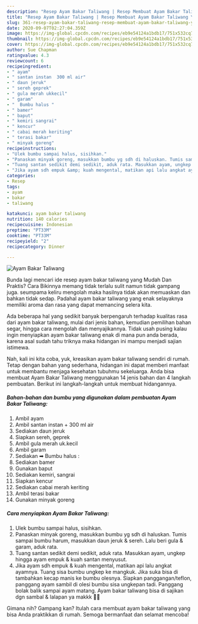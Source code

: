 ```yaml
---
description: "Resep Ayam Bakar Taliwang | Resep Membuat Ayam Bakar Taliwang Yang Sedap"
title: "Resep Ayam Bakar Taliwang | Resep Membuat Ayam Bakar Taliwang Yang Sedap"
slug: 361-resep-ayam-bakar-taliwang-resep-membuat-ayam-bakar-taliwang-yang-sedap
date: 2020-09-07T02:27:04.359Z
image: https://img-global.cpcdn.com/recipes/eb9e54124a1bdb17/751x532cq70/ayam-bakar-taliwang-foto-resep-utama.jpg
thumbnail: https://img-global.cpcdn.com/recipes/eb9e54124a1bdb17/751x532cq70/ayam-bakar-taliwang-foto-resep-utama.jpg
cover: https://img-global.cpcdn.com/recipes/eb9e54124a1bdb17/751x532cq70/ayam-bakar-taliwang-foto-resep-utama.jpg
author: Sue Chapman
ratingvalue: 4.3
reviewcount: 6
recipeingredient:
- " ayam"
- " santan instan  300 ml air"
- " daun jeruk"
- " sereh geprek"
- " gula merah ukkecil"
- " garam"
- "  Bumbu halus "
- " bamer"
- " baput"
- " kemiri sangrai"
- " kencur"
- " cabai merah keriting"
- " terasi bakar"
- " minyak goreng"
recipeinstructions:
- "Ulek bumbu sampai halus, sisihkan."
- "Panaskan minyak goreng, masukkan bumbu yg sdh di haluskan. Tumis sampai bumbu harum, masukkan daun jeruk &amp; sereh. Lalu beri gula &amp; garam, aduk rata."
- "Tuang santan sedikit demi sedikit, aduk rata. Masukkan ayam, ungkep hingga ayam empuk &amp; kuah santan menyusut."
- "Jika ayam sdh empuk &amp; kuah mengental, matikan api lalu angkat ayamnya. Tuang sisa bumbu ungkep ke mangkuk. Jika suka bisa di tambahkan kecap manis ke bumbu olesnya. Siapkan panggangan/teflon, panggang ayam sambil di olesi bumbu sisa ungkepan tadi. Panggang bolak balik sampai ayam matang. Ayam bakar taliwang bisa di sajikan dgn sambal &amp; lalapan ya makkk 🍗🤤"
categories:
- Resep
tags:
- ayam
- bakar
- taliwang

katakunci: ayam bakar taliwang 
nutrition: 140 calories
recipecuisine: Indonesian
preptime: "PT33M"
cooktime: "PT33M"
recipeyield: "2"
recipecategory: Dinner

---
```



![Ayam Bakar Taliwang](https://img-global.cpcdn.com/recipes/eb9e54124a1bdb17/751x532cq70/ayam-bakar-taliwang-foto-resep-utama.jpg)

Bunda lagi mencari ide resep ayam bakar taliwang yang Mudah Dan Praktis? Cara Bikinnya memang tidak terlalu sulit namun tidak gampang juga. seumpama keliru mengolah maka hasilnya tidak akan memuaskan dan bahkan tidak sedap. Padahal ayam bakar taliwang yang enak selayaknya memiliki aroma dan rasa yang dapat memancing selera kita.

Ada beberapa hal yang sedikit banyak berpengaruh terhadap kualitas rasa dari ayam bakar taliwang, mulai dari jenis bahan, kemudian pemilihan bahan segar, hingga cara mengolah dan menyajikannya. Tidak usah pusing kalau ingin menyiapkan ayam bakar taliwang enak di mana pun anda berada, karena asal sudah tahu triknya maka hidangan ini mampu menjadi sajian istimewa.




Nah, kali ini kita coba, yuk, kreasikan ayam bakar taliwang sendiri di rumah. Tetap dengan bahan yang sederhana, hidangan ini dapat memberi manfaat untuk membantu menjaga kesehatan tubuhmu sekeluarga. Anda bisa membuat Ayam Bakar Taliwang menggunakan 14 jenis bahan dan 4 langkah pembuatan. Berikut ini langkah-langkah untuk membuat hidangannya.

<!--inarticleads1-->

##### Bahan-bahan dan bumbu yang digunakan dalam pembuatan Ayam Bakar Taliwang:

1. Ambil  ayam
1. Ambil  santan instan + 300 ml air
1. Sediakan  daun jeruk
1. Siapkan  sereh, geprek
1. Ambil  gula merah uk.kecil
1. Ambil  garam
1. Sediakan  ➡ Bumbu halus :
1. Sediakan  bamer
1. Gunakan  baput
1. Sediakan  kemiri, sangrai
1. Siapkan  kencur
1. Sediakan  cabai merah keriting
1. Ambil  terasi bakar
1. Gunakan  minyak goreng




<!--inarticleads2-->

##### Cara menyiapkan Ayam Bakar Taliwang:

1. Ulek bumbu sampai halus, sisihkan.
1. Panaskan minyak goreng, masukkan bumbu yg sdh di haluskan. Tumis sampai bumbu harum, masukkan daun jeruk &amp; sereh. Lalu beri gula &amp; garam, aduk rata.
1. Tuang santan sedikit demi sedikit, aduk rata. Masukkan ayam, ungkep hingga ayam empuk &amp; kuah santan menyusut.
1. Jika ayam sdh empuk &amp; kuah mengental, matikan api lalu angkat ayamnya. Tuang sisa bumbu ungkep ke mangkuk. Jika suka bisa di tambahkan kecap manis ke bumbu olesnya. Siapkan panggangan/teflon, panggang ayam sambil di olesi bumbu sisa ungkepan tadi. Panggang bolak balik sampai ayam matang. Ayam bakar taliwang bisa di sajikan dgn sambal &amp; lalapan ya makkk 🍗🤤




Gimana nih? Gampang kan? Itulah cara membuat ayam bakar taliwang yang bisa Anda praktikkan di rumah. Semoga bermanfaat dan selamat mencoba!
